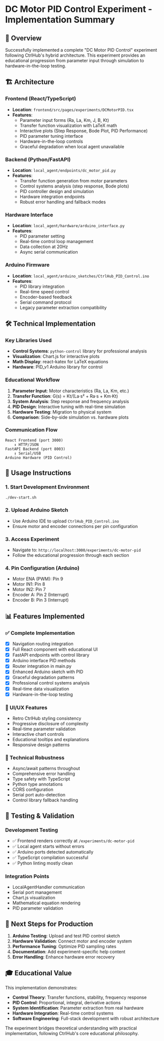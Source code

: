 # DC Motor PID Control Experiment - Implementation Summary

## 🎯 Overview
Successfully implemented a complete "DC Motor PID Control" experiment following CtrlHub's hybrid architecture. This experiment provides an educational progression from parameter input through simulation to hardware-in-the-loop testing.

## 🏗️ Architecture

### Frontend (React/TypeScript)
- **Location**: `frontend/src/pages/experiments/DCMotorPID.tsx`
- **Features**: 
  - Parameter input forms (Ra, La, Km, J, B, Kt)
  - Transfer function visualization with LaTeX math
  - Interactive plots (Step Response, Bode Plot, PID Performance)
  - PID parameter tuning interface
  - Hardware-in-the-loop controls
  - Graceful degradation when local agent unavailable

### Backend (Python/FastAPI)
- **Location**: `local_agent/endpoints/dc_motor_pid.py`
- **Features**:
  - Transfer function generation from motor parameters
  - Control systems analysis (step response, Bode plots)
  - PID controller design and simulation
  - Hardware integration endpoints
  - Robust error handling and fallback modes

### Hardware Interface
- **Location**: `local_agent/hardware/arduino_interface.py`
- **Features**:
  - PID parameter setting
  - Real-time control loop management
  - Data collection at 20Hz
  - Async serial communication

### Arduino Firmware
- **Location**: `local_agent/arduino_sketches/CtrlHub_PID_Control.ino`
- **Features**:
  - PID library integration
  - Real-time speed control
  - Encoder-based feedback
  - Serial command protocol
  - Legacy parameter extraction compatibility

## 🛠️ Technical Implementation

### Key Libraries Used
- **Control Systems**: `python-control` library for professional analysis
- **Visualization**: Chart.js for interactive plots
- **Math Display**: react-katex for LaTeX equations
- **Hardware**: PID_v1 Arduino library for control

### Educational Workflow
1. **Parameter Input**: Motor characteristics (Ra, La, Km, etc.)
2. **Transfer Function**: G(s) = Kt/(La·s² + Ra·s + Km·Kt)
3. **System Analysis**: Step response and frequency analysis
4. **PID Design**: Interactive tuning with real-time simulation
5. **Hardware Testing**: Migration to physical system
6. **Comparison**: Side-by-side simulation vs. hardware plots

### Communication Flow
```
React Frontend (port 3000) 
    ↕ HTTP/JSON
FastAPI Backend (port 8003)
    ↕ Serial/USB
Arduino Hardware (PID Control)
```

## 🚀 Usage Instructions

### 1. Start Development Environment
```bash
./dev-start.sh
```

### 2. Upload Arduino Sketch
- Use Arduino IDE to upload `CtrlHub_PID_Control.ino`
- Ensure motor and encoder connections per pin configuration

### 3. Access Experiment
- Navigate to: `http://localhost:3000/experiments/dc-motor-pid`
- Follow the educational progression through each section

### 4. Pin Configuration (Arduino)
- Motor ENA (PWM): Pin 9
- Motor IN1: Pin 8
- Motor IN2: Pin 7  
- Encoder A: Pin 2 (Interrupt)
- Encoder B: Pin 3 (Interrupt)

## 📊 Features Implemented

### ✅ Complete Implementation
- [x] Navigation routing integration
- [x] Full React component with educational UI
- [x] FastAPI endpoints with control library
- [x] Arduino interface PID methods
- [x] Router integration in main.py
- [x] Enhanced Arduino sketch with PID
- [x] Graceful degradation patterns
- [x] Professional control systems analysis
- [x] Real-time data visualization
- [x] Hardware-in-the-loop testing

### 🎨 UI/UX Features
- Retro CtrlHub styling consistency
- Progressive disclosure of complexity
- Real-time parameter validation
- Interactive chart controls
- Educational tooltips and explanations
- Responsive design patterns

### 🔧 Technical Robustness
- Async/await patterns throughout
- Comprehensive error handling
- Type safety with TypeScript
- Python type annotations
- CORS configuration
- Serial port auto-detection
- Control library fallback handling

## 🧪 Testing & Validation

### Development Testing
- ✅ Frontend renders correctly at `/experiments/dc-motor-pid`
- ✅ Local agent starts without errors
- ✅ Arduino ports detected automatically
- ✅ TypeScript compilation successful
- ✅ Python linting mostly clean

### Integration Points
- LocalAgentHandler communication
- Serial port management
- Chart.js visualization
- Mathematical equation rendering
- PID parameter validation

## 📝 Next Steps for Production

1. **Arduino Testing**: Upload and test PID control sketch
2. **Hardware Validation**: Connect motor and encoder system
3. **Performance Tuning**: Optimize PID sampling rates
4. **Documentation**: Add experiment-specific help content
5. **Error Handling**: Enhance hardware error recovery

## 🎓 Educational Value

This implementation demonstrates:
- **Control Theory**: Transfer functions, stability, frequency response
- **PID Control**: Proportional, integral, derivative actions
- **System Identification**: Parameter extraction from real hardware
- **Hardware Integration**: Real-time control systems
- **Software Engineering**: Full-stack development with robust architecture

The experiment bridges theoretical understanding with practical implementation, following CtrlHub's core educational philosophy.